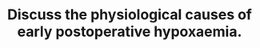 ---
title: "Discuss the physiological causes of early postoperative hypoxaemia."
entityType: SAQ
exam: PEX
college: ANZCA
year: 2008
sitting: A
question: 16
passRate: 13
EC_expectedDomains:
- "For a pass candidates were expected to define hypoxaemia, indicate normal values of PaO 2, and explain the significance of hypoxaemia."
- "They were expected to discuss the PHYSIOLOGICAL causes of hypoxaemia and this is most easily done using a classification Physiological causes of hypoxaemia can be broken down into: 1. Low inspiratory oxygen for the needs for the patient 2. Hypoventilation (eg 2° pain, respiratory depression) 3. V/Q scatter or mismatch (areas low ventilation cf perfusion eg atelectasis vs loss of areas with high perfusion cf ventilation eg significant hypotension) 4. Increased Oxygen consumption (eg fever, shivering) 5. Diffusion barrier (which plays very little part in healthy patients)."
EC_extraCredit:
- "Better answers included: • An indication of appreciation of the significance of these values, ie the beginning of the “slippery slope” of the haemoglobin dissociation curve."
EC_errorsCommon:
- "This was NOT a question about tissue hypoxia, and no marked were allocated for discussions regarding stagnant hypoxia, etc."
- "Explanations regarding V/Q scatter were often disjointed and incomplete."
- "Causes of dead space and shunt were often confused."
- "Pulmonary emboli result in areas of no blood flow and therefore physiological dead space (not shunt)."
- "Few candidates indicated how the value of PaO2 decreases in healthy aging."
- "Few candidates indicated that hypoventilation and V/Q scatter are the major causes of low PaO2."
---